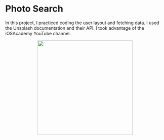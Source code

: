 # Photo Search
In this project, I practiced coding the user layout and fetching data. I used the Unsplash documentation and their API. I took advantage of the iOSAcademy YouTube channel.

<p align=center><img width= "300px" src="https://user-images.githubusercontent.com/69075047/139695734-694a33d5-1b48-4b80-82a3-74d1f0395f16.png"></p>
